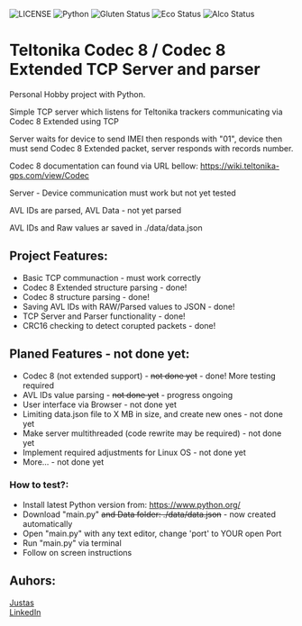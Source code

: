 ![LICENSE](https://img.shields.io/badge/license-MIT-blue.svg?style=flat-square)
![Python](https://img.shields.io/badge/Python-3.11.2-blue)
![Gluten Status](https://img.shields.io/badge/Gluten-Free-green.svg)
![Eco Status](https://img.shields.io/badge/ECO-Friendly-green.svg)
![Alco Status](https://img.shields.io/badge/Contains-Alcohol-red.svg)

# Teltonika Codec 8 / Codec 8 Extended TCP Server and parser

Personal Hobby project with Python.

Simple TCP server which listens for Teltonika trackers communicating via Codec 8 Extended using TCP

Server waits for device to send IMEI then responds with "01", device then must send Codec 8 Extended packet, server responds with records number.

Codec 8 documentation can found via URL bellow:
https://wiki.teltonika-gps.com/view/Codec

Server - Device communication must work but not yet tested

AVL IDs are parsed, AVL Data - not yet parsed

AVL IDs and Raw values ar saved in ./data/data.json

## Project Features:

- Basic TCP communaction - must work correctly
- Codec 8 Extended structure parsing - done!
- Codec 8 structure parsing - done!
- Saving AVL IDs with RAW/Parsed values to JSON - done!
- TCP Server and Parser functionality - done!
- CRC16 checking to detect corupted packets - done!

## Planed Features - not done yet:

- Codec 8 (not extended support) - ~~not done yet~~ - done! More testing required
- AVL IDs value parsing - ~~not done yet~~ - progress ongoing
- User interface via Browser - not done yet
- Limiting data.json file to X MB in size, and create new ones - not done yet
- Make server multithreaded (code rewrite may be required) - not done yet
- Implement required adjustments for Linux OS - not done yet
- More... - not done yet

### How to test?:

- Install latest Python version from: https://www.python.org/
- Download "main.py" ~~and Data folder: ./data/data.json~~ - now created automatically
- Open "main.py" with any text editor, change 'port' to YOUR open Port
- Run "main.py" via terminal
- Follow on screen instructions

## Auhors:
[Justas](https://github.com/Justas1988) <br>
[LinkedIn](https://www.linkedin.com/in/justas-belevi%C4%8Dius-4a5485219/)
